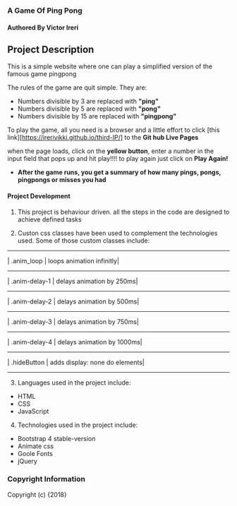 ### A Game Of Ping Pong

#### Authored By Victor Ireri

## Project Description

 This is a simple website where one can play a simplified version of the famous game pingpong

 The rules of the game are quit simple. They are:

 * Numbers divisible by 3 are replaced with **"ping"**
 * Numbers divisible by 5 are replaced with **"pong"**
 * Numbers divisible by 15 are replaced with **"pingpong"**

 To play the game, all you need is a browser and a little effort to click [this link][https://irerivikki.github.io/third-IP/] to the **Git hub Live Pages**

when the page loads, click on the __yellow button__, enter a number in the input field that pops up and hit play!!!! to play again just click on __Play Again!__

* __After the game runs, you get a summary of how many pings, pongs, pingpongs or misses you had__

#### **Project Development**

1. This project is behaviour driven. all the steps in the code are designed to achieve defined tasks

2. Custon css classes have been used to complement the technologies used. Some of those custom classes include:

____________________________________________
| .anim_loop | loops animation infinitly|
______________________________________________
| .anim-delay-1 | delays animation by 250ms|
________________________________________________
| .anim-delay-2 | delays animation by 500ms|
_______________________________________________
| .anim-delay-3 | delays animation by 750ms|
______________________________________________
| .anim-delay-4 | delays animation by 1000ms|
______________________________________________
| .hideButton | adds display: none do elements|
________________________________________________

3. Languages used in the project include:

 * HTML
 * CSS
 * JavaScript

4. Technologies used in the project include:

 * Bootstrap 4 stable-version
 * Animate css
 * Goole Fonts
 * jQuery

### Copyright Information

 Copyright (c) {2018}
